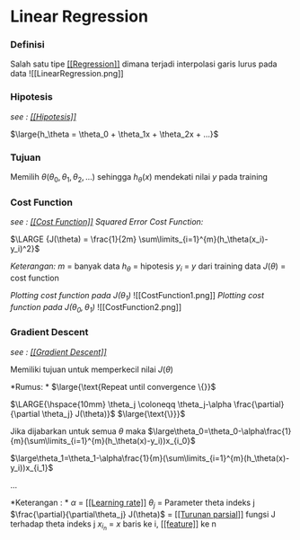 # Linear Regression 

### **Definisi**
Salah satu tipe <ins>[[Regression]]</ins> dimana terjadi interpolasi garis lurus pada data
![[LinearRegression.png]]

### **Hipotesis**
*see : <ins>[[Hipotesis]]</ins>*

$\large{h_\theta = \theta_0 + \theta_1x + \theta_2x + ...}$ <br>

### **Tujuan**
Memilih $\theta(\theta_0, \theta_1, \theta_2, ...)$ sehingga $h_\theta(x)$ mendekati nilai $y$ pada training <br>

### **Cost Function**
*see : <ins>[[Cost Function]]</ins>*
*Squared Error Cost Function:*

$\LARGE {J(\theta) = \frac{1}{2m} \sum\limits_{i=1}^{m}(h_\theta(x_i)-y_i)^2}$ 

*Keterangan:*
$m$ = banyak data
$h_\theta$ = hipotesis
$y_i$ = $y$ dari training data
$J(\theta)$ = cost function

*Plotting cost function pada $J(\theta_1)$*
![[CostFunction1.png]]
*Plotting cost function pada $J(\theta_0, \theta_1)$*
![[CostFunction2.png]]

### **Gradient Descent** 
*see : <ins> [[Gradient Descent]]</ins>*

Memiliki tujuan untuk memperkecil nilai $J(\theta)$

*Rumus: *
$\large{\text{Repeat until convergence \{}}$

$\LARGE{\hspace{10mm} \theta_j \coloneqq \theta_j-\alpha \frac{\partial}{\partial \theta_j} J(\theta)}$
$\large{\text{\}}}$

Jika dijabarkan untuk semua $\theta$ maka 
$\large\theta_0=\theta_0-\alpha\frac{1}{m}(\sum\limits_{i=1}^{m}(h_\theta(x)-y_i))x_{i_0}$

$\large\theta_1=\theta_1-\alpha\frac{1}{m}(\sum\limits_{i=1}^{m}(h_\theta(x)-y_i))x_{i_1}$

$...$



*Keterangan : *
$\alpha$ = <ins>[[Learning rate]]</ins>
$\theta_j$ = Parameter theta indeks j
$\frac{\partial}{\partial\theta_j} J(\theta)$ = <ins>[[Turunan parsial]]</ins> fungsi J terhadap theta indeks j
$x_{i_n}$ = $x$ baris ke i, <ins>[[feature]]</ins> ke n


